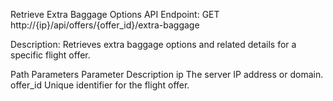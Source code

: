 

Retrieve Extra Baggage Options API
Endpoint:
GET http://{ip}/api/offers/{offer_id}/extra-baggage

Description:
Retrieves extra baggage options and related details for a specific flight offer.

Path Parameters
Parameter	Description
ip	The server IP address or domain.
offer_id	Unique identifier for the flight offer.
